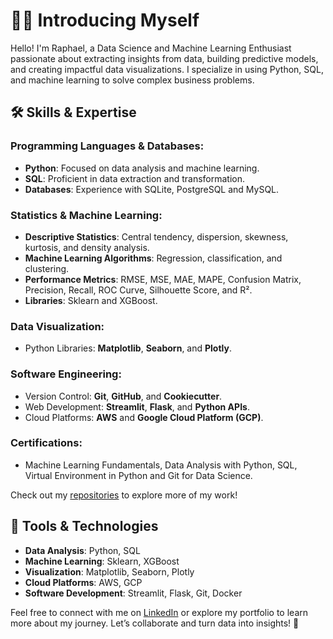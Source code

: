 # 👋🏻 Introducing Myself

Hello! I'm Raphael, a Data Science and Machine Learning Enthusiast passionate about extracting insights from data, building predictive models, and creating impactful data visualizations. I specialize in using Python, SQL, and machine learning to solve complex business problems.

## 🛠 Skills & Expertise

### Programming Languages & Databases:
- **Python**: Focused on data analysis and machine learning.
- **SQL**: Proficient in data extraction and transformation.
- **Databases**: Experience with SQLite, PostgreSQL and MySQL.

### Statistics & Machine Learning:
- **Descriptive Statistics**: Central tendency, dispersion, skewness, kurtosis, and density analysis.
- **Machine Learning Algorithms**: Regression, classification, and clustering.
- **Performance Metrics**: RMSE, MSE, MAE, MAPE, Confusion Matrix, Precision, Recall, ROC Curve, Silhouette Score, and R².
- **Libraries**: Sklearn and XGBoost.

### Data Visualization:
- Python Libraries: **Matplotlib**, **Seaborn**, and **Plotly**.

### Software Engineering:
- Version Control: **Git**, **GitHub**, and **Cookiecutter**.
- Web Development: **Streamlit**, **Flask**, and **Python APIs**.
- Cloud Platforms: **AWS** and **Google Cloud Platform (GCP)**.

### Certifications:
- Machine Learning Fundamentals, Data Analysis with Python, SQL, Virtual Environment in Python and Git for Data Science.

Check out my [repositories](https://github.com/RaphaelMPimentel?tab=repositories) to explore more of my work!

## 🚀 Tools & Technologies
- **Data Analysis**: Python, SQL
- **Machine Learning**: Sklearn, XGBoost
- **Visualization**: Matplotlib, Seaborn, Plotly
- **Cloud Platforms**: AWS, GCP
- **Software Development**: Streamlit, Flask, Git, Docker

Feel free to connect with me on [LinkedIn](https://www.linkedin.com/in/raphael-pimentel-365854276/) or explore my portfolio to learn more about my journey. Let’s collaborate and turn data into insights! 🚀


